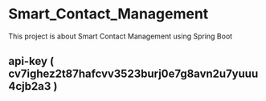# Smart_Contact_Management
 This project is about Smart Contact Management using Spring Boot


## api-key ( cv7ighez2t87hafcvv3523burj0e7g8avn2u7yuuu4cjb2a3 )
